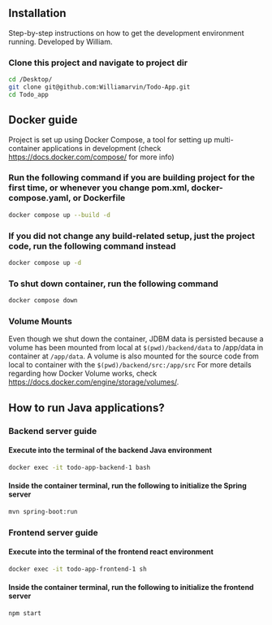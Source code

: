 ## Installation

Step-by-step instructions on how to get the development environment running. Developed by William. 

### Clone this project and navigate to project dir

```sh
cd /Desktop/
git clone git@github.com:Williamarvin/Todo-App.git
cd Todo_app
```

## Docker guide
Project is set up using Docker Compose, a tool for setting up multi-container applications in development (check https://docs.docker.com/compose/ for more info)


### Run the following command if you are building project for the first time, or whenever you change pom.xml, docker-compose.yaml, or Dockerfile

```sh
docker compose up --build -d
```

### If you did not change any build-related setup, just the project code, run the following command instead

```sh
docker compose up -d
```

### To shut down container, run the following command

```sh
docker compose down
```

### Volume Mounts

Even though we shut down the container, JDBM data is persisted because a volume has been mounted from local at `$(pwd)/backend/data` to /app/data in container at `/app/data`.
A volume is also mounted for the source code from local to container with the `$(pwd)/backend/src:/app/src`
For more details regarding how Docker Volume works, check https://docs.docker.com/engine/storage/volumes/.

## How to run Java applications?

### Backend server guide

#### Execute into the terminal of the backend Java environment

```sh
docker exec -it todo-app-backend-1 bash
```

#### Inside the container terminal, run the following to initialize the Spring server

```sh
mvn spring-boot:run
```

### Frontend server guide

#### Execute into the terminal of the frontend react environment

```sh
docker exec -it todo-app-frontend-1 sh
```

#### Inside the container terminal, run the following to initialize the frontend server

```sh
npm start
```
